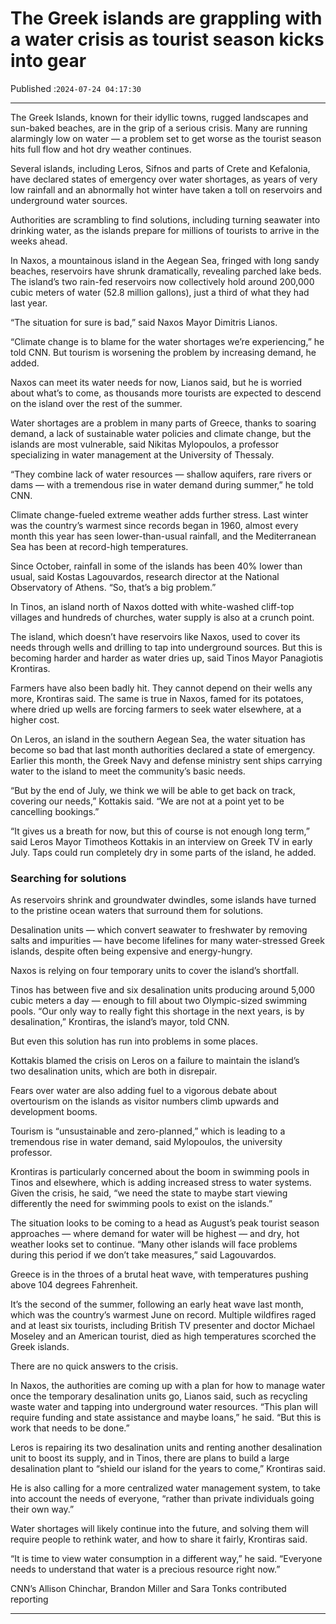 # The Greek islands are grappling with a water crisis as tourist season kicks into gear

Published :`2024-07-24 04:17:30`

---

The Greek Islands, known for their idyllic towns, rugged landscapes and sun-baked beaches, are in the grip of a serious crisis. Many are running alarmingly low on water — a problem set to get worse as the tourist season hits full flow and hot dry weather continues.

Several islands, including Leros, Sifnos and parts of Crete and Kefalonia, have declared states of emergency over water shortages, as years of very low rainfall and an abnormally hot winter have taken a toll on reservoirs and underground water sources.

Authorities are scrambling to find solutions, including turning seawater into drinking water, as the islands prepare for millions of tourists to arrive in the weeks ahead.

In Naxos, a mountainous island in the Aegean Sea, fringed with long sandy beaches, reservoirs have shrunk dramatically, revealing parched lake beds. The island’s two rain-fed reservoirs now collectively hold around 200,000 cubic meters of water (52.8 million gallons), just a third of what they had last year.

“The situation for sure is bad,” said Naxos Mayor Dimitris Lianos.

“Climate change is to blame for the water shortages we’re experiencing,” he told CNN. But tourism is worsening the problem by increasing demand, he added.

Naxos can meet its water needs for now, Lianos said, but he is worried about what’s to come, as thousands more tourists are expected to descend on the island over the rest of the summer.

Water shortages are a problem in many parts of Greece, thanks to soaring demand, a lack of sustainable water policies and climate change, but the islands are most vulnerable, said Nikitas Mylopoulos, a professor specializing in water management at the University of Thessaly.

“They combine lack of water resources — shallow aquifers, rare rivers or dams — with a tremendous rise in water demand during summer,” he told CNN.

Climate change-fueled extreme weather adds further stress. Last winter was the country’s warmest since records began in 1960, almost every month this year has seen lower-than-usual rainfall, and the Mediterranean Sea has been at record-high temperatures.

Since October, rainfall in some of the islands has been 40% lower than usual, said Kostas Lagouvardos, research director at the National Observatory of Athens. “So, that’s a big problem.”

In Tinos, an island north of Naxos dotted with white-washed cliff-top villages and hundreds of churches, water supply is also at a crunch point.

The island, which doesn’t have reservoirs like Naxos, used to cover its needs through wells and drilling to tap into underground sources. But this is becoming harder and harder as water dries up, said Tinos Mayor Panagiotis Krontiras.

Farmers have also been badly hit. They cannot depend on their wells any more, Krontiras said. The same is true in Naxos, famed for its potatoes, where dried up wells are forcing farmers to seek water elsewhere, at a higher cost.

On Leros, an island in the southern Aegean Sea, the water situation has become so bad that last month authorities declared a state of emergency. Earlier this month, the Greek Navy and defense ministry sent ships carrying water to the island to meet the community’s basic needs.

“But by the end of July, we think we will be able to get back on track, covering our needs,” Kottakis said. “We are not at a point yet to be cancelling bookings.”

“It gives us a breath for now, but this of course is not enough long term,” said Leros Mayor Timotheos Kottakis in an interview on Greek TV in early July. Taps could run completely dry in some parts of the island, he added.

### Searching for solutions

As reservoirs shrink and groundwater dwindles, some islands have turned to the pristine ocean waters that surround them for solutions.

Desalination units — which convert seawater to freshwater by removing salts and impurities — have become lifelines for many water-stressed Greek islands, despite often being expensive and energy-hungry.

Naxos is relying on four temporary units to cover the island’s shortfall.

Tinos has between five and six desalination units producing around 5,000 cubic meters a day — enough to fill about two Olympic-sized swimming pools. “Our only way to really fight this shortage in the next years, is by desalination,” Krontiras, the island’s mayor, told CNN.

But even this solution has run into problems in some places.

Kottakis blamed the crisis on Leros on a failure to maintain the island’s two desalination units, which are both in disrepair.

Fears over water are also adding fuel to a vigorous debate about overtourism on the islands as visitor numbers climb upwards and development booms.

Tourism is “unsustainable and zero-planned,” which is leading to a tremendous rise in water demand, said Mylopoulos, the university professor.

Krontiras is particularly concerned about the boom in swimming pools in Tinos and elsewhere, which is adding increased stress to water systems. Given the crisis, he said, “we need the state to maybe start viewing differently the need for swimming pools to exist on the islands.”

The situation looks to be coming to a head as August’s peak tourist season approaches — where demand for water will be highest — and dry, hot weather looks set to continue. “Many other islands will face problems during this period if we don’t take measures,” said Lagouvardos.

Greece is in the throes of a brutal heat wave, with temperatures pushing above 104 degrees Fahrenheit.

It’s the second of the summer, following an early heat wave last month, which was the country’s warmest June on record. Multiple wildfires raged and at least six tourists, including British TV presenter and doctor Michael Moseley and an American tourist, died as high temperatures scorched the Greek islands.

There are no quick answers to the crisis.

In Naxos, the authorities are coming up with a plan for how to manage water once the temporary desalination units go, Lianos said, such as recycling waste water and tapping into underground water resources. “This plan will require funding and state assistance and maybe loans,” he said. “But this is work that needs to be done.”

Leros is repairing its two desalination units and renting another desalination unit to boost its supply, and in Tinos, there are plans to build a large desalination plant to “shield our island for the years to come,” Krontiras said.

He is also calling for a more centralized water management system, to take into account the needs of everyone, “rather than private individuals going their own way.”

Water shortages will likely continue into the future, and solving them will require people to rethink water, and how to share it fairly, Krontiras said.

“It is time to view water consumption in a different way,” he said. “Everyone needs to understand that water is a precious resource right now.”

CNN’s Allison Chinchar, Brandon Miller and Sara Tonks contributed reporting

---

